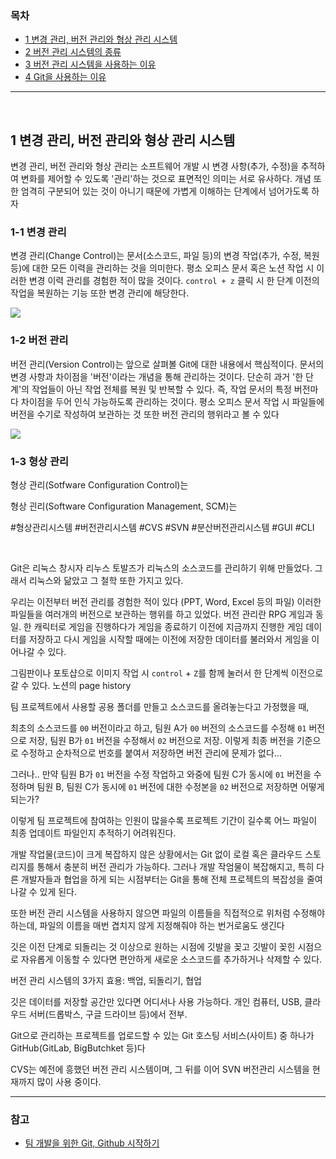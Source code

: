 ### 목차
- [1 변경 관리, 버전 관리와 형상 관리 시스템]()
- [2 버전 관리 시스템의 종류]()
- [3 버전 관리 시스템을 사용하는 이유]()
- [4 Git을 사용하는 이유]()

***

<br>

## 1 변경 관리, 버전 관리와 형상 관리 시스템
변경 관리, 버전 관리와 형상 관리는 소프트웨어 개발 시 변경 사항(추가, 수정)을 추적하여 변화를 제어할 수 있도록 '관리'하는 것으로 표면적인 의미는 서로 유사하다. 개념 또한 엄격히 구분되어 있는 것이 아니기 때문에 가볍게 이해하는 단계에서 넘어가도록 하자

### 1-1 변경 관리
변경 관리(Change Control)는 문서(소스코드, 파일 등)의 변경 작업(추가, 수정, 복원 등)에 대한 모든 이력을 관리하는 것을 의미한다. 평소 오피스 문서 혹은 노션 작업 시 이러한 변경 이력 관리를 경험한 적이 많을 것이다. `control + z` 클릭 시 한 단계 이전의 작업을 복원하는 기능 또한 변경 관리에 해당한다.

<img src="https://ifh.cc/g/N0zMS2.jpg" style="max-width: 100%" align="center">

### 1-2 버전 관리
버전 관리(Version Control)는 앞으로 살펴볼 Git에 대한 내용에서 핵심적이다. 문서의 변경 사항과 차이점을 '버전'이라는 개념을 통해 관리하는 것이다. 단순히 과거 '한 단계'의 작업들이 아닌 작업 전체를 복원 및 반복할 수 있다. 즉, 작업 문서의 특정 버전마다 차이점을 두어 인식 가능하도록 관리하는 것이다. 평소 오피스 문서 작업 시 파일들에 버전을 수기로 작성하여 보관하는 것 또한 버전 관리의 행위라고 볼 수 있다

<img src="https://ifh.cc/g/zMv6DC.png" style="max-width: 100%" align="center">

### 1-3 형상 관리
형상 관리(Sotfware Configuration Control)는 



형상 괸리(Software Configuration Management, SCM)는 



#형상관리시스템
#버전관리시스템
#CVS #SVN
#분산버전관리시스템
#GUI
#CLI

<br>

Git은 리눅스 창시자 리누스 토발즈가 리눅스의 소스코드를 관리하기 위해 만들었다. 그래서 리눅스와 닮았고 그 철학 또한 가지고 있다. 

우리는 이전부터 버전 관리를 경험한 적이 있다 (PPT, Word, Excel 등의 파일)
이러한 파일들을 여러개의 버전으로 보관하는 행위를 하고 있었다. 
버전 관리란 RPG 게임과 동일. 한 캐릭터로 게임을 진행하다가 게임을 종료하기 이전에 지금까지 진행한 게임 데이터를 저장하고 다시 게임을 시작할 때에는 이전에 저장한 데이터를 불러와서 게임을 이어나갈 수 있다. 

그림판이나 포토샵으로 이미지 작업 시 `control` + `Z`를 함께 눌러서 한 단계씩 이전으로 갈 수 있다. 
노션의 page history

팀 프로젝트에서 사용할 공용 폴더를 만들고 소스코드를 올려놓는다고 가정했을 때,  

최초의 소스코드를 `00` 버전이라고 하고, 팀원 A가 `00` 버전의 소스코드를 수정해 `01` 버전으로 저장, 팀원 B가 `01` 버전을 수정해서 `02` 버전으로 저장. 
이렇게 최종 버전을 기준으로 수정하고 순차적으로 번호를 붙여서 저장하면 버전 관리에 문제가 없다... 

그러나.. 만약 팀원 B가 `01` 버전을 수정 작업하고 와중에 팀원 C가 동시에 `01` 버전을 수정하며 팀원 B, 팀원 C가 동시에 `01` 버전에 대한 수정본을 `02` 버전으로 저장하면 어떻게 되는가? 

이렇게 팀 프로젝트에 참여하는 인원이 많을수록 프로젝트 기간이 길수록 어느 파일이 최종 업데이트 파일인지 추적하기 어려워진다. 

개발 작업물(코드)이 크게 복잡하지 않은 상황에서는 Git 없이 로컬 혹은 클라우드 스토리지를 통해서 충분히 버전 관리가 가능하다. 
그러나 개발 작엄물이 복잡해지고, 특히 다른 개발자들과 협업을 하게 되는 시점부터는 Git을 통해 전체 프로젝트의 복잡성을 줄여나갈 수 있게 된다.

또한 버전 관리 시스템을 사용하지 않으면 파일의 이름들을 직접적으로 위처럼 수정해야하는데, 파일의 이름을 매번 겹치지 않게 지정해줘야 하는 번거로움도 생긴다

깃은 이전 단계로 되돌리는 것 이상으로 원하는 시점에 깃발을 꽂고 깃발이 꽂힌 시점으로 자유롭게 이동할 수 있다면 편안하게 새로운 소스코드를 추가하거나 삭제할 수 있다. 

버전 관리 시스템의 3가지 효용: 백업, 되돌리기, 협업

깃은 데이터를 저장할 공간만 있다면 어디서나 사용 가능하다. 개인 컴퓨터, USB, 클라우드 서버(드롭박스, 구글 드라이브 등)에서 전부. 

Git으로 관리하는 프로젝트를 업로드할 수 있는 Git 호스팅 서비스(사이트) 중 하나가 GitHub(GitLab, BigButchket 등)다

CVS는 예전에 흥했던 버전 관리 시스템이며, 그 뒤를 이어 SVN 버전관리 시스템을 현재까지 많이 사용 중이다. 


***

### 참고
- [팀 개발을 위한 Git, Github 시작하기](http://www.yes24.com/Product/Goods/85382769)


